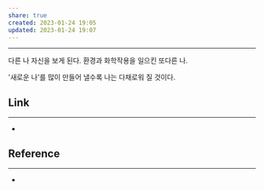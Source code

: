 ```yaml
---
share: true
created: 2023-01-24 19:05
updated: 2023-01-24 19:07
---
```


---

다른 나 자신을 보게 된다.
환경과 화학작용을 일으킨 또다른 나.

'새로운 나'를 많이 만들어 낼수록
나는 다채로워 질 것이다.



## Link
---
- 


## Reference
---
- 
